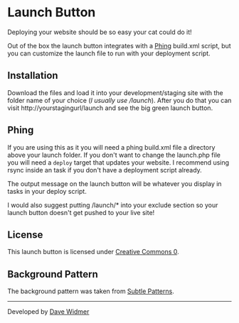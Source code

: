 # Launch Button

Deploying your website should be so easy your cat could do it!

Out of the box the launch button integrates with a
[Phing](http://www.phing.info/trac/) build.xml script, but you can customize 
the launch file to run with your deployment script.

## Installation

Download the files and load it into your development/staging site with the
folder name of your choice (_I usually use /launch_). After you do that you can
visit http://yourstagingurl/launch and see the big green launch button.

## Phing

If you are using this as it you will need a phing build.xml file a directory above
your launch folder. If you don't want to change the launch.php file you will need
a `deploy` target that updates your website. I recommend using rsync inside an
<exec> task if you don't have a deployment script already.

The output message on the launch button will be whatever you display in <echo>
tasks in your deploy script.

I would also suggest putting /launch/* into your exclude section so your launch
button doesn't get pushed to your live site!

## License

This launch button is licensed under [Creative Commons 0](http://creativecommons.org/publicdomain/zero/1.0/). 

## Background Pattern

The background pattern was taken from [Subtle Patterns](http://subtlepatterns.com/?p=1222).

----

Developed by [Dave Widmer](dwidmer@bgsu.edu)
